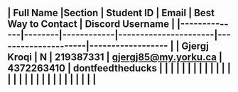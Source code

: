 | Full Name    |Section | Student ID | Email                | Best Way to Contact | Discord Username
|
|--------------|--------|------------|----------------------|---------------------|------------------
|
| Gjergj Kroqi | N      | 219387331  | gjergj85@my.yorku.ca | 4372263410          | dontfeedtheducks
|
|              |        |            |                      |                     |
|
|              |        |            |                      |                     |
|
|              |        |            |                      |                     |
|
|              |        |            |                      |                     |
|
---
